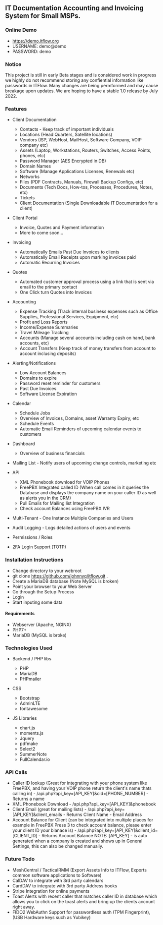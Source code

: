 ## IT Documentation Accounting and Invoicing System for Small MSPs.

### Online Demo

* https://demo.itflow.org
* USERNAME: demo@demo
* PASSWORD: demo

### Notice
This project is still in early Beta stages and is considered work in progress we highly do not recommend storing any confiential information like passwords in ITFlow. Many changes are being permformed and may cause breakage upon updates. We are hoping to have a stable 1.0 release by July 2022.

### Features
* Client Documentation
  * Contacts - Keep track of important individuals
  * Locations (Head Quarters, Satellite locations)
  * Vendors (ISP, WebHost, MailHost, Software Company, VOIP company etc)
  * Assets (Laptop, Workstations, Routers, Switches, Access Points, phones, etc)
  * Password Manager (AES Encrypted in DB)
  * Domain Names  
  * Software (Manage Applications Licenses, Renewals etc)
  * Networks
  * Files (PDF Contracts, Manuals, Firewall Backup Configs, etc)
  * Documents (Tech Docs, How-tos, Processes, Procedures, Notes, etc)
  * Tickets
  * Client Documentation (Single Downloadable IT Documentation for a client)
* Client Portal
  * Invoice, Quotes and Payment information
  * More to come soon...
* Invoicing
  * Automatically Emails Past Due Invoices to clients
  * Automatically Email Receipts upon marking invoices paid
  * Automatic Recurring Invoices
* Quotes
  * Automated customer approval process using a link that is sent via email to the primary contact
  * One Click turn Quotes into Invoices
* Accounting
  * Expense Tracking (Track internal business expenses such as Office Supplies, Professional Services, Equipment, etc)
  * Profit and Loss Reports
  * Income/Expense Summaries
  * Travel Mileage Tracking
  * Accounts (Manage several accounts including cash on hand, bank accounts, etc)
  * Account Transfers (Keep track of money transfers from account to account inclusing deposits)
* Alerting/Notifications
  * Low Account Balances
  * Domains to expire
  * Password reset reminder for customers
  * Past Due Invoices
  * Software License Expiration
* Calendar
  * Schedule Jobs
  * Overview of Invoices, Domains, asset Warranty Expiry, etc
  * Schedule Events
  * Automatic Email Reminders of upcoming calendar events to customers
* Dashboard
  * Overview of business financials
* Mailing List - Notify users of upcoming change controls, marketing etc 

* API
  * XML Phonebook download for VOIP Phones
  * FreePBX Integrated called ID (When call comes in it queries the Database and displays the company name on your caller ID as well as alerts you in the CRM)
  * Pull Emails for Mailing list Integration
  * Check account Balances using FreePBX IVR

* Multi-Tenant - One Instance Multiple Companies and Users
* Audit Logging - Logs detailed actions of users and events
* Permissions / Roles
* 2FA Login Support (TOTP)


### Installation Instructions

* Change directory to your webroot
* git clone https://github.com/johnnyq/itflow.git .
* Create a MariaDB database (Note MySQL is broken)
* Point your browser to your Web Server
* Go through the Setup Process
* Login
* Start inputing some data

#### Requirements
* Webserver (Apache, NGINX)
* PHP7+
* MariaDB (MySQL is broke)

### Technologies Used
* Backend / PHP libs
  * PHP
  * MariaDB
  * PHPmailer

* CSS
  * Bootstrap
  * AdminLTE
  * fontawesome

* JS Libraries
  * chart.js
  * moments.js
  * Jquery
  * pdfmake
  * Select2
  * SummerNote
  * FullCalendar.io

### API Calls
* Caller ID lookup (Great for integrating with your phone system like FreePBX, and having your VOIP phone return the client's name thats calling in) - /api.php?api_key=[API_KEY]&cid=[PHONE_NUMBER] - Returns a name
* XML Phonebook Download - /api.php?api_key=[API_KEY]&phonebook 
* Client Email (great for mailing lists) - /api.php?api_key=[API_KEY]&client_emails - Returns Client Name - Email Address
* Account Balance for Client (can be integrated into multiple places for example in FreePBX Press 3 to check account balance, please enter your client ID your blanace is) - /api.php?api_key=[API_KEY]&client_id=[CLIENT_ID] - Returns Account Balance
NOTE: [API_KEY] - is auto generated when a company is created and shows up in General Settings, this can also be changed manually.

### Future Todo
* MeshCentral / TacticalRMM (Export Assets Info to ITFlow, Exports common software applications to Software)
* CalDAV to integrate with 3rd party calendars
* CardDAV to integrate with 3rd party Address books
* Stripe Integration for online payments
* Toast Alerts with recent caller that matches caller ID in database which allows you to click on the toast alerts and bring up the clients account right away.
* FIDO2 WebAuthn Support for passwordless auth (TPM Fingerprint), (USB Hardware keys such as Yubikey)
